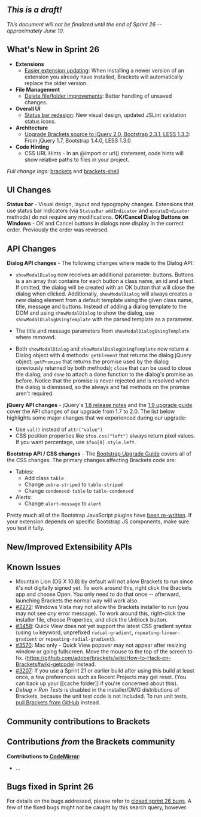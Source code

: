 _This is a draft!_
--------------------
_This document will not be finalized until the end of Sprint 26 -- approximately June 10._

What's New in Sprint 26
-----------------------
* **Extensions**
    * [Easier extension updating](https://trello.com/card/2-extension-listing-update/4f90a6d98f77505d7940ce88/877): When installing a newer version of an extension you already have installed, Brackets will automatically replace the older version.
* **File Management**
    * [Delete file/folder improvements](https://trello.com/card/2-delete-file-folder/4f90a6d98f77505d7940ce88/382): Better handling of unsaved changes.
* **Overall UI**
    * [Status bar redesign](https://trello.com/card/1-ux-implement-status-bar/4f90a6d98f77505d7940ce88/808): New visual design, updated JSLint validation status icons.
* **Architecture**
    * [Upgrade Brackets source to jQuery 2.0, Bootstrap 2.3.1, LESS 1.3.3](https://trello.com/card/3-upgrade-jquery-less-bootstrap/4f90a6d98f77505d7940ce88/813): From jQuery 1.7, Bootstrap 1.4.0, LESS 1.3.0
* **Code Hinting**
    * CSS URL Hints - In an @import or url() statement, code hints will show relative paths to files in your project.


_Full change logs:_ [brackets](https://github.com/adobe/brackets/compare/sprint-25...sprint-26#commits_bucket) and [brackets-shell](https://github.com/adobe/brackets-shell/compare/sprint-25...sprint-26#commits_bucket)


UI Changes
----------
**Status bar** - Visual design, layout and typography changes. Extensions that use status bar indicators (via ``StatusBar`` ``addIndicator`` and ``updateIndicator`` methods) do not require any modifications.
**OK/Cancel Dialog Buttons on Windows** - OK and Cancel buttons in dialogs now display in the correct order. Previously the order was reversed.

API Changes
-----------
**Dialog API changes** - The following changes where made to the Dialog API:
* `showModalDialog` now receives an additional parameter: buttons. Buttons is a an array that contains for each button a class name, an id and a text. If omitted, the dialog will be created with an OK button that will close the dialog when clicked. Additionally, `showModalDialog` will always creates a new dialog element from a default template using the given class name, title, message and buttons. Instead of adding a dialog template to the DOM and using `showModalDialog` to show the dialog, use `showModalDialogUsingTemplate` with the parsed template as a parameter.

* The title and message parameters from `showModalDialogUsingTemplate` where removed.

* Both `showModalDialog` and `showModalDialogUsingTemplate` now return a Dialog object with 4 methods: `getElement` that returns the dialog jQuery object; `getPromise` that returns the promise used by the dialog (previously returned by both methods); `close` that can be used to close the dialog; and `done` to attach a done function to the dialog's promise as before. Notice that the promise is never rejected and is resolved when the dialog is dismissed, so the always and fail methods on the promise aren't required.

**jQuery API changes** - jQuery's [1.8 release notes](http://blog.jquery.com/2012/08/09/jquery-1-8-released/) and the [1.9 upgrade guide](http://jquery.com/upgrade-guide/1.9/) cover the API changes of our upgrade from 1.7 to 2.0. The list below highlights some major changes that we experienced during our upgrade:
 * Use `val()` instead of `attr("value")`
 * CSS position properties like `$foo.css("left")` always return pixel values. If you want percentage, use `$foo[0].style.left`.

**Bootstrap API / CSS changes** - 
The [Bootstrap Upgrade Guide](http://twitter.github.io/bootstrap/upgrading.html) covers all of the CSS changes. The primary changes affecting Brackets code are:
* Tables:
  * Add class `table`
  * Change `zebra-striped` to `table-striped`
  * Change `condensed-table` to `table-condensed`
* Alerts:
  * Change `alert-message` to `alert`

Pretty much all of the Bootstrap JavaScript plugins have [been re-written](http://twitter.github.io/bootstrap/upgrading.html#javascript). If your extension depends on specific Bootstrap JS components, make sure you test it fully.

New/Improved Extensibility APIs
-------------------------------


Known Issues
------------
* Mountain Lion (OS X 10.8) by default will not allow Brackets to run since it's not digitally signed yet. To work around this, right click the Brackets app and choose Open. You only need to do that once -- afterward, launching Brackets the normal way will work also.
* [#2272](https://github.com/adobe/brackets/issues/2272): Windows Vista may not allow the Brackets installer to run (you may not see _any_ error message). To work around this, right-click the installer file, choose Properties, and click the Unblock button.
* [#3458](https://github.com/adobe/brackets/issues/3458): Quick View does not yet support the latest CSS gradient syntax (using `to` keyword, unprefixed `radial-gradient`, `repeating-linear-gradient` or `repeating-radial-gradient`).
* [#3570](https://github.com/adobe/brackets/issues/3570): Mac only - Quick View popover may not appear after resizing window or going fullscreen. Move the mouse to the top of the screen to fix.
(https://github.com/adobe/brackets/wiki/How-to-Hack-on-Brackets#wiki-getcode) instead.
* [#3207](https://github.com/adobe/brackets/issues/3207): If you use a Sprint 21 or earlier build after using this build at least once, a few preferences such as Recent Projects may get reset. (You can back up your [[cache folder]] if you're concerned about this).
* _Debug > Run Tests_ is disabled in the installer/DMG distributions of Brackets, because the unit test code is not included. To run unit tests, [pull Brackets from GitHub](https://github.com/adobe/brackets/wiki/How-to-Hack-on-Brackets#wiki-getcode) instead.


Community contributions to Brackets
-----------------------------------

Contributions _from_ the Brackets community
-------------------------------------------
**Contributions to [CodeMirror](https://github.com/marijnh/CodeMirror):**
* ...

Bugs fixed in Sprint 26
-----------------------
For details on the bugs addressed, please refer to [closed sprint 26 bugs](https://github.com/adobe/brackets/issues?labels=&milestone=13&state=closed). A few of the fixed bugs might not be caught by this search query, however.